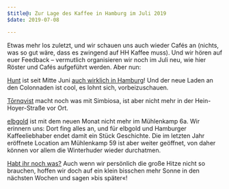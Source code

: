 ```yaml
---
$title@: Zur Lage des Kaffee in Hamburg im Juli 2019
$date: 2019-07-08

---
```

Etwas mehr los zuletzt, und wir schauen uns auch wieder Cafés an (nichts, was so gut wäre, dass es zwingend auf HH Kaffee muss). Und wir hören auf euer Feedback – vermutlich organisieren wir noch im Juli neu, wie hier Röster und Cafés aufgeführt werden. Aber nun:

[Hunt]([url('/content/roasters/hunt.md')]) ist seit Mitte Juni [auch wirklich in Hamburg](https://www.facebook.com/941902539215698/posts/2738542669551667/)! Und der neue Laden an den Colonnaden ist cool, es lohnt sich, vorbeizuschauen.

[Tōrnqvist]([url('/content/cafes/tornqvist.md')]) macht noch was mit Simbiosa, ist aber nicht mehr in der Hein-Hoyer-Straße vor Ort.

[elbgold]([url('/content/roasters/elbgold.md')]) ist mit dem neuen Monat nicht mehr im Mühlenkamp 6a. Wir erinnern uns: Dort fing alles an, und für elbgold und Hamburger Kaffeeliebhaber endet damit ein Stück Geschichte. Die im letzten Jahr eröffnete Location am Mühlenkamp 59 ist aber weiter geöffnet, von daher können vor allem die Winterhuder wieder durchatmen.

[Habt ihr noch was?]([url('/content/pages/contact.md')]) Auch wenn wir persönlich die große Hitze nicht so brauchen, hoffen wir doch auf ein klein bisschen mehr Sonne in den nächsten Wochen und sagen »bis später«!